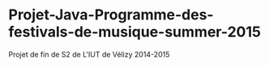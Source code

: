 # Projet-Java-Programme-des-festivals-de-musique-summer-2015
Projet de fin de S2 de L'IUT de Vélizy 2014-2015
